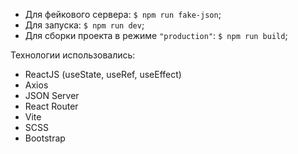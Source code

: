 - Для фейкового сервера: `$ npm run fake-json`;
- Для запуска: `$ npm run dev`;
- Для сборки проекта в режиме `"production"`: `$ npm run build`;

Технологии использовались:

- ReactJS (useState, useRef, useEffect)
- Axios
- JSON Server
- React Router
- Vite
- SCSS
- Bootstrap
